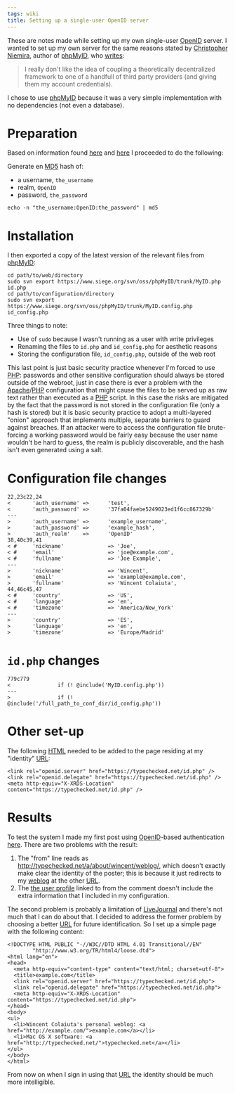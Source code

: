 ```yaml
---
tags: wiki
title: Setting up a single-user OpenID server
---
```


These are notes made while setting up my own single-user [OpenID](/wiki/OpenID) server. I wanted to set up my own server for the same reasons stated by [Christopher Niemira](/wiki/Christopher_Niemira), author of [phpMyID](/wiki/phpMyID), who [writes](http://siege.org/projects/phpMyID/):

> I really don't like the idea of coupling a theoretically decentralized framework to one of a handfull of third party providers (and giving them my account credentials).

I chose to use [phpMyID](/wiki/phpMyID) because it was a very simple implementation with no dependencies (not even a database).

# Preparation

Based on information found [here](http://www.openidenabled.com/openid/use-your-own-url-as-an-openid) and [here](https://www.siege.org/svn/oss/phpMyID/trunk/README) I proceeded to do the following:

Generate en [MD5](/wiki/MD5) hash of:

-   a username, `the_username`
-   realm, `OpenID`
-   password, `the_password`

<!-- -->

    echo -n "the_username:OpenID:the_password" | md5

# Installation

I then exported a copy of the latest version of the relevant files from [phpMyID](/wiki/phpMyID):

    cd path/to/web/directory
    sudo svn export https://www.siege.org/svn/oss/phpMyID/trunk/MyID.php id.php
    cd path/to/configuration/directory
    sudo svn export https://www.siege.org/svn/oss/phpMyID/trunk/MyID.config.php id_config.php

Three things to note:

-   Use of `sudo` because I wasn't running as a user with write privileges
-   Renaming the files to `id.php` and `id_config.php` for aesthetic reasons
-   Storing the configuration file, `id_config.php`, outside of the web root

This last point is just basic security practice whenever I'm forced to use [PHP](/wiki/PHP): passwords and other sensitive configuration should always be stored outside of the webroot, just in case there is ever a problem with the [Apache](/wiki/Apache)/[PHP](/wiki/PHP) configuration that might cause the files to be served up as raw text rather than executed as a [PHP](/wiki/PHP) script. In this case the risks are mitigated by the fact that the password is not stored in the configuration file (only a hash is stored) but it is basic security practice to adopt a multi-layered "onion" approach that implements multiple, separate barriers to guard against breaches. If an attacker were to access the configuration file brute-forcing a working password would be fairly easy because the user name wouldn't be hard to guess, the realm is publicly discoverable, and the hash isn't even generated using a salt.

# Configuration file changes

    22,23c22,24
    <       'auth_username' =>      'test',
    <       'auth_password' =>      '37fa04faebe5249023ed1f6cc867329b'
    ---
    >       'auth_username' =>      'example_username',
    >       'auth_password' =>      'example_hash',
    >       'auth_realm'    =>      'OpenID'
    38,40c39,41
    < #     'nickname'              => 'Joe',
    < #     'email'                 => 'joe@example.com',
    < #     'fullname'              => 'Joe Example',
    ---
    >       'nickname'              => 'Wincent',
    >       'email'                 => 'example@example.com',
    >       'fullname'              => 'Wincent Colaiuta',
    44,46c45,47
    < #     'country'               => 'US',
    < #     'language'              => 'en',
    < #     'timezone'              => 'America/New_York'
    ---
    >       'country'               => 'ES',
    >       'language'              => 'en',
    >       'timezone'              => 'Europe/Madrid'

# `id.php` changes

    779c779
    <               if (! @include('MyID.config.php'))
    ---
    >               if (! @include('/full_path_to_conf_dir/id_config.php'))

# Other set-up

The following [HTML](/wiki/HTML) needed to be added to the page residing at my "identity" [URL](/wiki/URL):

    <link rel="openid.server" href="https://typechecked.net/id.php" />
    <link rel="openid.delegate" href="https://typechecked.net/id.php" />
    <meta http-equiv="X-XRDS-Location" content="https://typechecked.net/id.php" />

# Results

To test the system I made my first post using [OpenID](/wiki/OpenID)-based authentication [here](http://chanson.livejournal.com/170068.html). There are two problems with the result:

1.  The "from" line reads as <http://typechecked.net/a/about/wincent/weblog/>, which doesn't exactly make clear the identity of the poster; this is because it just redirects to my [weblog](/wiki/weblog) at the other [URL](/wiki/URL).
2.  The [the user profile](http://www.livejournal.com/userinfo.bml?userid=12856127&t=I&mode=full) linked to from the comment doesn't include the extra information that I included in my configuration.

The second problem is probably a limitation of [LiveJournal](/wiki/LiveJournal) and there's not much that I can do about that. I decided to address the former problem by choosing a better [URL](/wiki/URL) for future identification. So I set up a simple page with the following content:

    <!DOCTYPE HTML PUBLIC "-//W3C//DTD HTML 4.01 Transitional//EN"
            "http://www.w3.org/TR/html4/loose.dtd">
    <html lang="en">
    <head>
      <meta http-equiv="content-type" content="text/html; charset=utf-8">
      <title>example.com</title>
      <link rel="openid.server" href="https://typechecked.net/id.php">
      <link rel="openid.delegate" href="https://typechecked.net/id.php">
      <meta http-equiv="X-XRDS-Location" content="https://typechecked.net/id.php">
    </head>
    <body>
    <ul>
      <li>Wincent Colaiuta's personal weblog: <a href="http://example.com/">example.com</a></li>
      <li>Mac OS X software: <a href="http://typechecked.net/">typechecked.net</a></li>
    </ul>
    </body>
    </html>

From now on when I sign in using that [URL](/wiki/URL) the identity should be much more intelligible.
